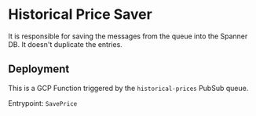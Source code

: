 # Historical Price Saver

It is responsible for saving the messages from the queue into the Spanner DB.
It doesn't duplicate the entries.

## Deployment

This is a GCP Function triggered by the `historical-prices` PubSub queue.

Entrypoint: `SavePrice`
